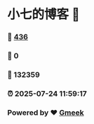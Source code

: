# 小七的博客 :link:  
### :page_facing_up: [436](/tag.html) 
### :speech_balloon: 0 
### :hibiscus: 132359 
### :alarm_clock: 2025-07-24 11:59:17 
### Powered by :heart: [Gmeek](https://github.com/Meekdai/Gmeek)

